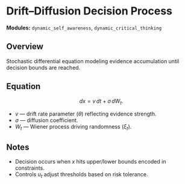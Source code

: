 # Drift–Diffusion Decision Process

**Modules:** `dynamic_self_awareness`, `dynamic_critical_thinking`

## Overview

Stochastic differential equation modeling evidence accumulation until decision
bounds are reached.

## Equation

$$dx = v\,dt + \sigma\,dW_t.$$

- $v$ — drift rate parameter ($\theta$) reflecting evidence strength.
- $\sigma$ — diffusion coefficient.
- $W_t$ — Wiener process driving randomness ($\xi_t$).

## Notes

- Decision occurs when $x$ hits upper/lower bounds encoded in constraints.
- Controls $u_t$ adjust thresholds based on risk tolerance.

